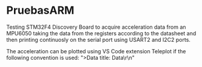 # PruebasARM
Testing STM32F4 Discovery Board to acquire acceleration data from an MPU6050 taking the data from the registers according to the datasheet and then printing continuosly on the serial port using USART2 and I2C2 ports.

The acceleration can be plotted using VS Code extension Teleplot if the following convention is used: ">Data title: Data\r\n"


